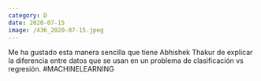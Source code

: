```yaml
--- 
category: D 
date: 2020-07-15 
image: /436_2020-07-15.jpeg 
--- 
```


Me ha gustado esta manera sencilla que tiene Abhishek Thakur de explicar la diferencia entre datos que se usan en un problema de clasificación vs regresión. #MACHINELEARNING